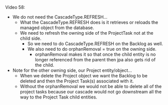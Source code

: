 Video 58:

- We do not need the CascadeType.REFRESH...
    - What the CascadeType.REFRESH does is it retrieves or reloads the managed object from the database.
    - We need to refresh the owning side of the ProjectTask not at the child side.
        - So we need to do CascadeType.REFRESH on the Backlog as well.
        - We also need to do orphanRemoval = true on the owning side.
            - orphanRemoval makes it so that once the child entity is no longer referenced from the parent then
            jpa also gets rid of the child.
- Note for the other owning side, our Project entity/object...
    - When we delete the Project object we want the Backlog to be deleted and then the Project Task(s) associated with it.
    - Without the orphanRemoval we would not be able to delete all of the project tasks because our cascade would not go downstream
    all the way to the Project Task child entities.
        
            

